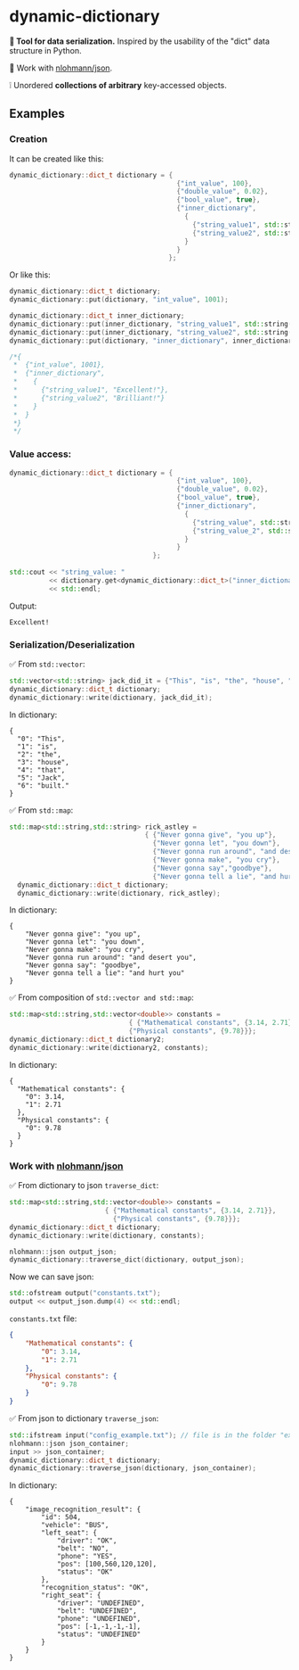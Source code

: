 # dynamic-dictionary
**:wrench: Tool for data serialization.** Inspired by the usability of the "dict" data structure in Python.

:magnet: Work with [nlohmann/json](https://github.com/nlohmann/json).

:grey_exclamation: Unordered **collections of arbitrary** key-accessed objects.
## Examples


### Creation
It can be created like this:

```cpp
dynamic_dictionary::dict_t dictionary = {
                                          {"int_value", 100},
                                          {"double_value", 0.02},
                                          {"bool_value", true},
                                          {"inner_dictionary",
                                            {
                                              {"string_value1", std::string("Excellent!")},
                                              {"string_value2", std::string("Brilliant!")}
                                            }
                                          }
                                        };
```

Or like this:
```cpp
dynamic_dictionary::dict_t dictionary;
dynamic_dictionary::put(dictionary, "int_value", 1001);

dynamic_dictionary::dict_t inner_dictionary;
dynamic_dictionary::put(inner_dictionary, "string_value1", std::string("Excellent!"));
dynamic_dictionary::put(inner_dictionary, "string_value2", std::string("Brilliant!"));
dynamic_dictionary::put(dictionary, "inner_dictionary", inner_dictionary);

/*{
 *  {"int_value", 1001},
 *  {"inner_dictionary",
 *    {
 *      {"string_value1", "Excellent!"},
 *      {"string_value2", "Brilliant!"}
 *    }
 *  }
 *}
 */

```

### Value access:
```cpp
dynamic_dictionary::dict_t dictionary = {
                                          {"int_value", 100},
                                          {"double_value", 0.02},
                                          {"bool_value", true},
                                          {"inner_dictionary",
                                            {
                                              {"string_value", std::string("Excellent!")},
                                              {"string_value_2", std::string("Brilliant!")}
                                            }
                                          }
                                    };
                                    
std::cout << "string_value: " 
          << dictionary.get<dynamic_dictionary::dict_t>("inner_dictionary").get<std::string>("string_value") 
          << std::endl;
```
Output:
```
Excellent!
```

### Serialization/Deserialization
:white_check_mark: From `std::vector`:
```cpp
std::vector<std::string> jack_did_it = {"This", "is", "the", "house", "that", "Jack", "built."};
dynamic_dictionary::dict_t dictionary;
dynamic_dictionary::write(dictionary, jack_did_it);
```
In dictionary:
```
{
  "0": "This",
  "1": "is",
  "2": "the",
  "3": "house",
  "4": "that",
  "5": "Jack",
  "6": "built."
}
```
:white_check_mark: From `std::map`:
```cpp
std::map<std::string,std::string> rick_astley =
                                  { {"Never gonna give", "you up"},
                                    {"Never gonna let", "you down"},
                                    {"Never gonna run around", "and desert you"},
                                    {"Never gonna make", "you cry"},
                                    {"Never gonna say","goodbye"},
                                    {"Never gonna tell a lie", "and hurt you"} };
  dynamic_dictionary::dict_t dictionary;
  dynamic_dictionary::write(dictionary, rick_astley);
```
In dictionary:
```
{
    "Never gonna give": "you up",
    "Never gonna let": "you down",
    "Never gonna make": "you cry",
    "Never gonna run around": "and desert you",
    "Never gonna say": "goodbye",
    "Never gonna tell a lie": "and hurt you"
}
```
:white_check_mark: From composition of `std::vector and std::map`:
```cpp
std::map<std::string,std::vector<double>> constants =
                              { {"Mathematical constants", {3.14, 2.71}},
                              {"Physical constants", {9.78}}};
dynamic_dictionary::dict_t dictionary2;
dynamic_dictionary::write(dictionary2, constants);
```
In dictionary:
```
{
  "Mathematical constants": {
    "0": 3.14,
    "1": 2.71
  },
  "Physical constants": {
    "0": 9.78
  }
}
```
### Work with [nlohmann/json](https://github.com/nlohmann/json)
:white_check_mark: From dictionary to json `traverse_dict`:
```cpp
std::map<std::string,std::vector<double>> constants =
                        { {"Mathematical constants", {3.14, 2.71}},
                          {"Physical constants", {9.78}}};
dynamic_dictionary::dict_t dictionary;
dynamic_dictionary::write(dictionary, constants);

nlohmann::json output_json;
dynamic_dictionary::traverse_dict(dictionary, output_json);
```
Now we can save json:
```cpp
std::ofstream output("constants.txt");
output << output_json.dump(4) << std::endl;
```
`constants.txt` file:
```json
{
    "Mathematical constants": {
        "0": 3.14,
        "1": 2.71
    },
    "Physical constants": {
        "0": 9.78
    }
}
```
:white_check_mark: From json to dictionary `traverse_json`:
```cpp
std::ifstream input("config_example.txt"); // file is in the folder "example" of this project 
nlohmann::json json_container;
input >> json_container;
dynamic_dictionary::dict_t dictionary;
dynamic_dictionary::traverse_json(dictionary, json_container);
```
In dictionary:
```
{
    "image_recognition_result": {
        "id": 504,
        "vehicle": "BUS",
        "left_seat": {
            "driver": "OK",
            "belt": "NO",
            "phone": "YES",
            "pos": [100,560,120,120],
            "status": "OK"
        },
        "recognition_status": "OK",
        "right_seat": {
            "driver": "UNDEFINED",
            "belt": "UNDEFINED",
            "phone": "UNDEFINED",
            "pos": [-1,-1,-1,-1],
            "status": "UNDEFINED"
        }
    }
}
```
